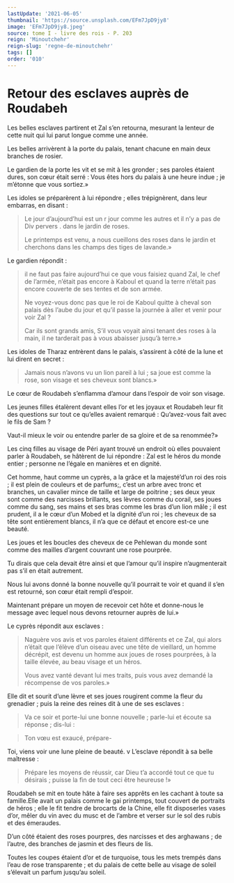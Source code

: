 ```yaml
---
lastUpdate: '2021-06-05'
thumbnail: 'https://source.unsplash.com/EFm7JpD9jy8'
image: 'EFm7JpD9jy8.jpeg'
source: tome I - livre des rois - P. 203
reign: 'Minoutchehr'
reign-slug: 'regne-de-minoutchehr'
tags: []
order: '010'
---
```


# Retour des esclaves auprès de Roudabeh

Les belles esclaves partirent et Zal s’en retourna, mesurant la lenteur de cette nuit qui lui parut longue comme une année.

Les belles arrivèrent à la porte du palais, tenant chacune en main deux branches de rosier.

Le gardien de la porte les vit et se mit à les gronder ; ses paroles étaient dures, son cœur était serré : Vous êtes hors du palais à une heure indue ; je m’étonne que vous sortiez.»

Les idoles se préparèrent à lui répondre ; elles trépignèrent, dans leur embarras, en disant :

> Le jour d’aujourd’hui est un r jour comme les autres et il n’y a pas de Div pervers
. dans le jardin de roses.
>
> Le printemps est venu, a nous cueillons des roses dans le jardin et cherchons dans les champs des tiges de lavande.»

Le gardien répondit :

> il ne faut pas faire aujourd’hui ce que vous faisiez quand Zal, le chef de l’armée, n’était pas encore à Kaboul et quand la terre n’était pas encore couverte de ses tentes et de son armée.
>
> Ne voyez-vous donc pas que le roi de Kaboul quitte à cheval son palais dès l’aube du jour et qu’il passe la journée à aller et venir pour voir Zal ?
>
> Car ils sont grands amis, S’il vous voyait ainsi tenant des roses à la main, il ne tarderait pas à vous abaisser jusqu’à terre.»

Les idoles de Tharaz entrèrent dans le palais, s’assirent à côté de la lune et lui dirent en secret :

> Jamais nous n’avons vu un lion pareil à lui ; sa joue est comme la rose, son visage et ses cheveux sont blancs.»

Le cœur de Roudabeh s’enflamma d’amour dans l’espoir de voir son visage.

Les jeunes filles étalèrent devant elles l’or et les joyaux et Roudabeh leur fit des questions sur tout ce qu’elles avaient remarqué : Qu’avez-vous fait avec le fils de Sam ?

Vaut-il mieux le voir ou entendre parler de sa gloire et de sa renommée?»

Les cinq filles au visage de Péri ayant trouvé un endroit où elles pouvaient parler à Roudabeh, se hâtèrent de lui répondre : Zal est le héros du monde entier ; personne ne l’égale en manières et en dignité.

Cet homme, haut comme un cyprès, a la grâce et la majesté’d’un roi des rois ; il est plein de couleurs et de parfums;, c’est un arbre avec tronc et branches, un cavalier mince de taille et large de poitrine ; ses deux yeux sont comme des narcisses brillants, ses lèvres comme du corail, ses joues comme du sang, ses mains et ses bras comme les bras d’un lion mâle ; il est prudent, il a le cœur d’un Mobed et la dignité d’un roi ; les cheveux de sa tête sont entièrement blancs, il n’a que ce défaut et encore est-ce une beauté.

Les joues et les boucles des cheveux de ce Pehlewan du monde sont comme des mailles d’argent couvrant une rose pourprée.

Tu dirais que cela devait être ainsi et que l’amour qu’il inspire n’augmenterait pas s’il en était autrement.

Nous lui avons donné la bonne nouvelle qu’il pourrait te voir et quand il s’en est retourné, son cœur était rempli d’espoir.

Maintenant prépare un moyen de recevoir cet hôte et donne-nous le message avec lequel nous devons retourner auprès de lui.»

Le cyprès répondit aux esclaves :

> Naguère vos avis et vos paroles étaient différents et ce Zal, qui alors n’était que l’élève d’un oiseau avec une tête de vieillard, un homme décrépit, est devenu un homme aux joues de roses pourprées, à la taille élevée, au beau visage et un héros.
>
> Vous avez vanté devant lui mes traits, puis vous avez demandé la récompense de vos paroles.»

Elle dit et sourit d’une lèvre et ses joues rougirent comme la fleur du grenadier ; puis la reine des reines dit à une de ses esclaves :

> Va ce soir et porte-lui une bonne nouvelle ; parle-lui et écoute sa réponse ; dis-lui :

> Ton vœu est exaucé, prépare-

Toi, viens voir une lune pleine de beauté. v L’esclave répondit à sa belle maîtresse :

> Prépare les moyens de réussir, car Dieu t’a accordé tout ce que tu désirais ; puisse la fin de tout ceci être heureuse !»

Roudabeh se mit en toute hâte à faire ses apprêts en les cachant à toute sa famille.Elle avait un palais comme le gai printemps, tout couvert de portraits de héros ; elle le fit tendre de brocarts de la Chine, elle fit disposerles vases d’or, mêler du vin avec du musc et de l’ambre et verser sur le sol des rubis et des émeraudes.

D’un côté étaient des roses pourpres, des narcisses et des arghawans ; de l’autre, des branches de jasmin et des fleurs de lis.

Toutes les coupes étaient d’or et de turquoise, tous les mets trempés dans l’eau de rose transparente ; et du palais de cette belle au visage de soleil s’élevait un parfum jusqu’au soleil.
